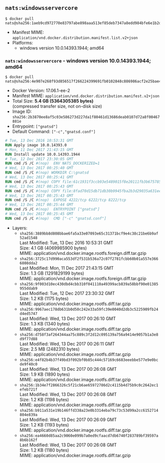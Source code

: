 ## `nats:windowsservercore`

```console
$ docker pull nats@sha256:1aeb9cd972770e83797abe898aaa513ef85deb7347a8edd984bfe6e1b2d11c4c
```

-	Manifest MIME: `application/vnd.docker.distribution.manifest.list.v2+json`
-	Platforms:
	-	windows version 10.0.14393.1944; amd64

### `nats:windowsservercore` - windows version 10.0.14393.1944; amd64

```console
$ docker pull nats@sha256:4e907e268f93d856517f266224399691fb0102848c886986acf2e25bae44d461
```

-	Docker Version: 17.06.1-ee-2
-	Manifest MIME: `application/vnd.docker.distribution.manifest.v2+json`
-	Total Size: **5.4 GB (5364305385 bytes)**  
	(compressed transfer size, not on-disk size)
-	Image ID: `sha256:2b3870ee8af5c03e586273d227da1f80461d13686deab0107d72a8f00467881e`
-	Entrypoint: `["gnatsd"]`
-	Default Command: `["-c","gnatsd.conf"]`

```dockerfile
# Tue, 13 Dec 2016 10:53:31 GMT
RUN Apply image 10.0.14393.0
# Mon, 11 Dec 2017 21:43:15 GMT
RUN Install update 10.0.14393.1944
# Tue, 12 Dec 2017 23:30:05 GMT
RUN cmd /S /C #(nop)  ENV NATS_DOCKERIZED=1
# Wed, 13 Dec 2017 00:25:40 GMT
RUN cmd /S /C #(nop) WORKDIR C:\gnatsd
# Wed, 13 Dec 2017 00:25:41 GMT
RUN cmd /S /C #(nop) COPY file:61c1931f3ccb93e5489015f8e20111fb3b675785d0003458700c148a3daff2df in gnatsd.exe 
# Wed, 13 Dec 2017 00:25:43 GMT
RUN cmd /S /C #(nop) COPY file:8fad70d15db71db30b9945fba2b3d29035a631ee4fe410e797aef6981c2a1879 in gnatsd.conf 
# Wed, 13 Dec 2017 00:25:43 GMT
RUN cmd /S /C #(nop)  EXPOSE 4222/tcp 6222/tcp 8222/tcp
# Wed, 13 Dec 2017 00:25:44 GMT
RUN cmd /S /C #(nop)  ENTRYPOINT ["gnatsd"]
# Wed, 13 Dec 2017 00:25:45 GMT
RUN cmd /S /C #(nop)  CMD ["-c" "gnatsd.conf"]
```

-	Layers:
	-	`sha256:3889bb8d808bbae6fa5a33e07093e65c31371bcf9e4c38c21be6b9af52ad1548`  
		Last Modified: Tue, 13 Dec 2016 10:53:31 GMT  
		Size: 4.1 GB (4069985900 bytes)  
		MIME: application/vnd.docker.image.rootfs.foreign.diff.tar.gzip
	-	`sha256:3725c17d990aca553df2f531b536a72c07f2781fcbb60b01a557e3666808dda2`  
		Last Modified: Mon, 11 Dec 2017 21:43:15 GMT  
		Size: 1.3 GB (1291829199 bytes)  
		MIME: application/vnd.docker.image.rootfs.foreign.diff.tar.gzip
	-	`sha256:9f003d10ec430dbd4cbb310f041110a49399acb839a58bbf90e01385955ddab9`  
		Last Modified: Tue, 12 Dec 2017 23:30:32 GMT  
		Size: 1.2 KB (1175 bytes)  
		MIME: application/vnd.docker.image.rootfs.diff.tar.gzip
	-	`sha256:9967aec178db631b0d50c242e33a59fc39e0040d2db3c5225909fb24d4ed5747`  
		Last Modified: Wed, 13 Dec 2017 00:26:10 GMT  
		Size: 1.3 KB (1340 bytes)  
		MIME: application/vnd.docker.image.rootfs.diff.tar.gzip
	-	`sha256:d758f3af264344aa75c889c3f2d12c095139a756a9414e9057b1a3e8d9f77d88`  
		Last Modified: Wed, 13 Dec 2017 00:26:11 GMT  
		Size: 2.5 MB (2482310 bytes)  
		MIME: application/vnd.docker.image.rootfs.diff.tar.gzip
	-	`sha256:e4f82b4b37f49bd3f092bf0b85c444c57169c6683eeebbe577e9e0bcde9f40c0`  
		Last Modified: Wed, 13 Dec 2017 00:26:08 GMT  
		Size: 1.9 KB (1890 bytes)  
		MIME: application/vnd.docker.image.rootfs.diff.tar.gzip
	-	`sha256:1b34e7f2866326c5f21cb6ae65972786d2c4115b4d75b9c0c2642ec1efeb721f`  
		Last Modified: Wed, 13 Dec 2017 00:26:08 GMT  
		Size: 1.2 KB (1198 bytes)  
		MIME: application/vnd.docker.image.rootfs.diff.tar.gzip
	-	`sha256:b911a531e19b146ffd338a23e0b3314eba79c73c53d99a2cc6152714804e839a`  
		Last Modified: Wed, 13 Dec 2017 00:26:09 GMT  
		Size: 1.2 KB (1193 bytes)  
		MIME: application/vnd.docker.image.rootfs.diff.tar.gzip
	-	`sha256:ea4660d85aa2c9060e099b7a0ed9cfaacd7db6740f283789bf39597a8b6b162f`  
		Last Modified: Wed, 13 Dec 2017 00:26:08 GMT  
		Size: 1.2 KB (1180 bytes)  
		MIME: application/vnd.docker.image.rootfs.diff.tar.gzip
